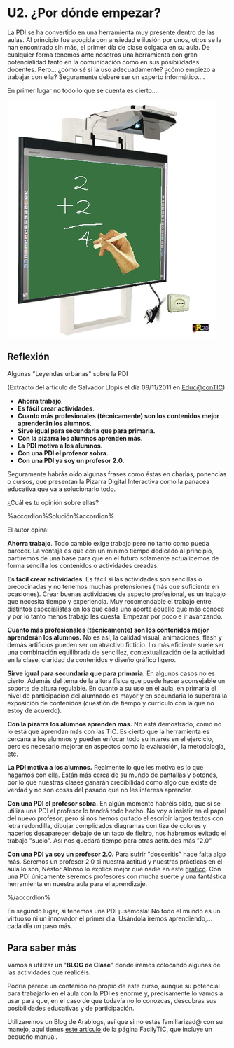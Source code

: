# U2. ¿Por dónde empezar?

La PDI se ha convertido en una herramienta muy presente dentro de las aulas. Al principio fue acogida con ansiedad e ilusión por unos, otros se la han encontrado sin más, el primer día de clase colgada en su aula. De cualquier forma tenemos ante nosotros una herramienta con gran potencialidad tanto en la comunicación como en sus posibilidades docentes. Pero... ¿cómo sé si la uso adecuadamente? ¿cómo empiezo a trabajar con ella? Seguramente deberé ser un experto informático....

En primer lugar no todo lo que se cuenta es cierto....


![Fig.1.19:De J.R. Olalla para el curso de Aularagon "Escuela 2.0"](img/pizarradesenchufada.jpg)


  

## Reflexión

Algunas "Leyendas urbanas" sobre la PDI

(Extracto del artículo de Salvador Llopis el día 08/11/2011 en [Educ@conTIC](http://www.educacontic.es/))

*   **Ahorra trabajo**.
*   **Es fácil crear actividades**.
*   **Cuanto más profesionales (técnicamente) son los contenidos mejor aprenderán los alumnos.**
*   **Sirve igual para secundaria que para primaria.**
*   **Con la pizarra los alumnos aprenden más.**
*   **La PDI motiva a los alumnos.**
*   **Con una PDI el profesor sobra.**
*   **Con una PDI ya soy un profesor 2.0.**

Seguramente habrás oído algunas frases como éstas en charlas, ponencias o cursos, que presentan la Pizarra Digital Interactiva como la panacea educativa que va a solucionarlo todo.

¿Cuál es tu opinión sobre ellas?

%accordion%Solución%accordion%

El autor opina:

**Ahorra trabajo**. Todo cambio exige trabajo pero no tanto como pueda parecer. La ventaja es que con un mínimo tiempo dedicado al principio, partiremos de una base para que en el futuro solamente actualicemos de forma sencilla los contenidos o actividades creadas.

**Es fácil crear actividades**. Es fácil si las actividades son sencillas o precocinadas y no tenemos muchas pretensiones (más que suficiente en ocasiones). Crear buenas actividades de aspecto profesional, es un trabajo que necesita tiempo y experiencia. Muy recomendable el trabajo entre distintos especialistas en los que cada uno aporte aquello que más conoce y por lo tanto menos trabajo les cuesta. Empezar por poco e ir avanzando.

**Cuanto más profesionales (técnicamente) son los contenidos mejor aprenderán los alumnos.** No es así, la calidad visual, animaciones, flash y demás artificios pueden ser un atractivo ficticio. Lo más eficiente suele ser una combinación equilibrada de sencillez, contextualización de la actividad en la clase, claridad de contenidos y diseño gráfico ligero.

**Sirve igual para secundaria que para primaria.** En algunos casos no es cierto. Además del tema de la altura física que puede hacer aconsejable un soporte de altura regulable. En cuanto a su uso en el aula, en primaria el nivel de participación del alumnado es mayor y en secundaria lo superará la exposición de contenidos (cuestión de tiempo y currículo con la que no estoy de acuerdo).

**Con la pizarra los alumnos aprenden más.** No está demostrado, como no lo está que aprendan más con las TIC. Es cierto que la herramienta es cercana a los alumnos y pueden enfocar todo su interés en el ejercicio, pero es necesario mejorar en aspectos como la evaluación, la metodología, etc.

**La PDI motiva a los alumnos.** Realmente lo que les motiva es lo que hagamos con ella. Están más cerca de su mundo de pantallas y botones, por lo que nuestras clases ganarán credibilidad como algo que existe de verdad y no son cosas del pasado que no les interesa aprender.

**Con una PDI el profesor sobra.** En algún momento habréis oído, que si se utiliza una PDI el profesor lo tendrá todo hecho. No voy a insistir en el papel del nuevo profesor, pero si nos hemos quitado el escribir largos textos con letra redondilla, dibujar complicados diagramas con tiza de colores y hacerlos desaparecer debajo de un taco de fieltro, nos habremos evitado el trabajo "sucio". Así nos quedará tiempo para otras actitudes más "2.0"

**Con una PDI ya soy un profesor 2.0.** Para sufrir "dosceritis" hace falta algo más. Seremos un profesor 2.0 si nuestra actitud y nuestras prácticas en el aula lo son, Néstor Alonso lo explica mejor que nadie en este [gráfico](http://www.flickr.com/photos/nestoralonso/5264656126/). Con una PDI únicamente seremos profesores con mucha suerte y una fantástica herramienta en nuestra aula para el aprendizaje.

%/accordion%

En segundo lugar, si tenemos una PDI ¡usémosla! No todo el mundo es un virtuoso ni un innovador el primer día. Usándola iremos aprendiendo,... cada día un paso más.

## Para saber más

Vamos a utilizar un "**BLOG de Clase**" donde iremos colocando algunas de las actividades que realicéis.

Podría parece un contenido no propio de este curso, aunque su potencial para trabajarlo en el aula con la PDI es enorme y, precisamente lo vamos a usar para que, en el caso de que todavía no lo conozcas, descubras sus posibilidades educativas y de participación.

Utilizaremos un Blog de Arablogs, así que si no estás familiarizad@ con su manejo, aquí tienes [este artículo](http://www.catedu.es/facilytic/2013/10/16/manuales-y-tutoriales-de-arablogs/) de la página FacilyTIC, que incluye un pequeño manual.

